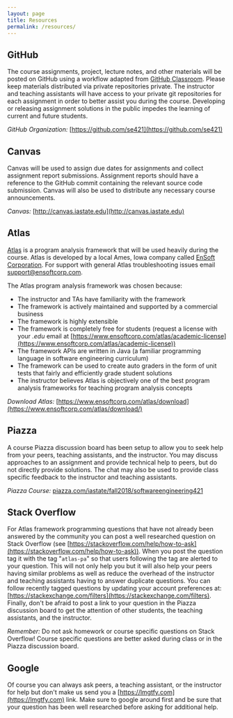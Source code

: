 ```yaml
---
layout: page
title: Resources
permalink: /resources/
---
```



## GitHub
The course assignments, project, lecture notes, and other materials will be posted on GitHub using a workflow adapted from [GitHub Classroom](https://education.github.com/classroom-report/2018). Please keep materials distributed via private repositories private. The instructor and teaching assistants will have access to your private git repositories for each assignment in order to better assist you during the course. Developing or releasing assignment solutions in the public impedes the learning of current and future students.

*GitHub Organization:* [https://github.com/se421](https://github.com/se421)

## Canvas
Canvas will be used to assign due dates for assignments and collect assignment report submissions. Assignment reports should have a reference to the GitHub commit containing the relevant source code submission. Canvas will also be used to distribute any necessary course announcements.

*Canvas:* [http://canvas.iastate.edu](http://canvas.iastate.edu)

## Atlas
[Atlas](https://www.ensoftcorp.com/atlas) is a program analysis framework that will be used heavily during the course. Atlas is developed by a local Ames, Iowa company called [EnSoft Corporation](http://www.ensoftcorp.com). For support with general Atlas troubleshooting issues email [support@ensoftcorp.com](mailto:support@ensoftcorp.com).

The Atlas program analysis framework was chosen because:

- The instructor and TAs have familiarity with the framework
- The framework is actively maintained and supported by a commercial business
- The framework is highly extensible
- The framework is completely free for students (request a license with your *.edu* email at [https://www.ensoftcorp.com/atlas/academic-license](https://www.ensoftcorp.com/atlas/academic-license))
- The framework APIs are written in Java (a familiar programming language in software engineering curriculum)
- The framework can be used to create auto graders in the form of unit tests that fairly and efficiently grade student solutions
- The instructor believes Atlas is objectively one of the best program analysis frameworks for teaching program analysis concepts

*Download Atlas:* [https://www.ensoftcorp.com/atlas/download](https://www.ensoftcorp.com/atlas/download/)

## Piazza
A course Piazza discussion board has been setup to allow you to seek help from your peers, teaching assistants, and the instructor. You may discuss approaches to an assignment and provide technical help to peers, but do not directly provide solutions. The chat may also be used to provide class specific feedback to the instructor and teaching assistants.

*Piazza Course:* [piazza.com/iastate/fall2018/softwareengineering421](piazza.com/iastate/fall2018/softwareengineering421)

## Stack Overflow
For Atlas framework programming questions that have not already been answered by the community you can post a well researched question on Stack Overflow (see [https://stackoverflow.com/help/how-to-ask](https://stackoverflow.com/help/how-to-ask)). When you post the question tag it with the tag "`atlas-pa`" so that users following the tag are alerted to your question. This will not only help you but it will also help your peers having similar problems as well as reduce the overhead of the instructor and teaching assistants having to answer duplicate questions. You can follow recently tagged questions by updating your account preferences at: [https://stackexchange.com/filters](https://stackexchange.com/filters). Finally, don't be afraid to post a link to your question in the Piazza discussion board to get the attention of other students, the teaching assistants, and the instructor.

*Remember:* Do not ask homework or course specific questions on Stack Overflow! Course specific questions are better asked during class or in the Piazza discussion board.

## Google
Of course you can always ask peers, a teaching assistant, or the instructor for help but don't make us send you a [https://lmgtfy.com](https://lmgtfy.com) link. Make sure to google around first and be sure that your question has been well researched before asking for additional help.